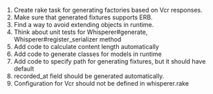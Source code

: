 1. Create rake task for generating factories based on Vcr responses.
2. Make sure that generated fixtures supports ERB.
3. Find a way to avoid extending objects in runtime.
4. Think about unit tests for Whisperer#generate, Whisperer#register_serializer method
5. Add code to calculate content length automatically
6. Add code to generate classes for models in runtime
7. Add code to specify path for generating fixtures, but it should have default
8. recorded_at field should be generated automatically.
9. Configuration for Vcr should not be defined in whisperer.rake